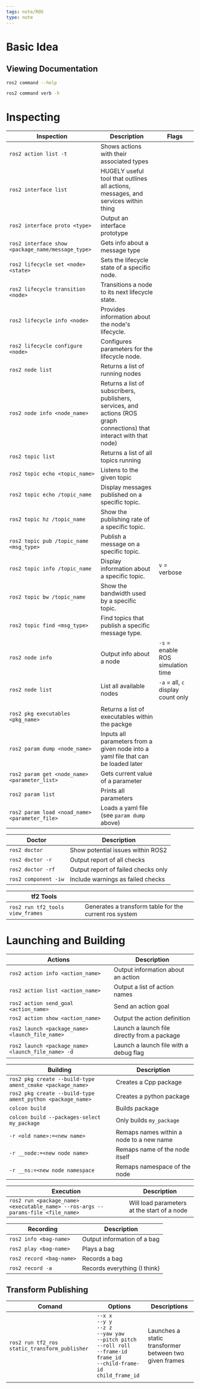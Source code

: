 ```yaml
---
tags: note/ROS
type: note
---
```

# Basic Idea
## Viewing Documentation
```bash
ros2 command --help
```

```bash
ros2 command verb -h
```

# Inspecting
| Inspection | Description | Flags |
| ---- | ---- | ---- |
| `ros2 action list -t` | Shows actions with their associated types |  |
| `ros2 interface list` | HUGELY useful tool that outlines all actions, messages, and services within thing |  |
| `ros2 interface proto <type>` | Output an interface prototype |  |
| `ros2 interface show <package_name/message_type>` | Gets info about a message type |  |
| `ros2 lifecycle set <node> <state>` | Sets the lifecycle state of a specific node. |  |
| `ros2 lifecycle transition <node>` | Transitions a node to its next lifecycle state. |  |
| `ros2 lifecycle info <node>` | Provides information about the node's lifecycle. |  |
| `ros2 lifecycle configure <node>` | Configures parameters for the lifecycle node. |  |
| `ros2 node list` | Returns a list of running nodes |  |
| `ros2 node info <node_name>` | Returns a list of subscribers, publishers, services, and actions (ROS graph connections) that interact with that node) |  |
| `ros2 topic list` | Returns a list of all topics running |  |
| `ros2 topic echo <topic_name>` | Listens to the given topic |  |
| `ros2 topic echo /topic_name` | Display messages published on a specific topic. |  |
| `ros2 topic hz /topic_name` | Show the publishing rate of a specific topic. |  |
| `ros2 topic pub /topic_name <msg_type>` | Publish a message on a specific topic. |  |
| `ros2 topic info /topic_name` | Display information about a specific topic. | `v` = verbose |
| `ros2 topic bw /topic_name` | Show the bandwidth used by a specific topic. |  |
| `ros2 topic find <msg_type>` | Find topics that publish a specific message type. |  |
| `ros2 node info` | Output info about a node | `-s` = enable ROS simulation time |
| `ros2 node list` | List all available nodes | `-a` = all, `c` display count only |
|  |  |  |
| `ros2 pkg executables <pkg_name>` | Returns a list of executables within the packge |  |
| `ros2 param dump <node_name>` | Inputs all parameters from a given node into a yaml file that can be loaded later |  |
| `ros2 param get <node_name> <parameter_list>` | Gets current value of a parameter |  |
| `ros2 param list` | Prints all parameters |  |
| `ros2 param load <noad_name> <parameter_file>` | Loads a yaml file (see `param dump` above) |  |


| Doctor | Description |
| --- | --- |
| `ros2 doctor` | Show potential issues within ROS2 |
| `ros2 doctor -r` | Output report of all checks |
| `ros2 doctor -rf` | Output report of failed checks only |
| `ros2 component -iw` | Include warnings as failed checks |

| tf2 Tools | |
| --- | --- |
| `ros2 run tf2_tools view_frames` | Generates a transform table for the current ros system |

#  Launching and Building
| Actions | Description |
| ---- | ---- |
| `ros2 action info <action_name>` | Output information about an action |
| `ros2 action list <action_name>` | Output a list of action names |
| `ros2 action send_goal <action_name>` | Send an action goal |
| `ros2 action show <action_name>` | Output the action definition |
| `ros2 launch <package_name> <launch_file_name>` | Launch a launch file directly from a package |
| `ros2 launch <package_name> <launch_file_name> -d` | Launch a launch file with a debug flag |


| Building | Description |
| ---- | ---- |
| `ros2 pkg create --build-type ament_cmake <package_name>` | Creates a Cpp package |
| `ros2 pkg create --build-type ament_python <package_name>` | Creates a python package |
| `colcon build` | Builds package |
| `colcon build --packages-select my_package` | Only builds `my_package` |
| `-r <old name>:=<new name>` | Remaps names within a node to a new name |
| `-r __node:=<new node name>` | Remaps name of the node itself |
| `-r __ns:=<new node namespace` | Remaps namespace of the node |


| Execution | Description |
| ---- | ---- |
| `ros2 run <package_name> <executable_name> --ros-args --params-file <file_name>` | Will load parameters at the start of a node |

| Recording                | Description                  |
| ------------------------ | ---------------------------- |
| `ros2 info <bag-name>`   | Output information of a bag  |
| `ros2 play <bag-name>`   | Plays a bag                  |
| `ros2 record <bag-name>` | Records a bag                |
| `ros2 record -a`         | Records everything (I think) |

## Transform Publishing

| Comand                                            | Options                                                                                                                                        | Descriptions                                           |
| ------------------------------------------------- | ---------------------------------------------------------------------------------------------------------------------------------------------- | ------------------------------------------------------ |
| `ros2 run tf2_ros static_transform_publisher`<br> | `--x x`<br>`--y y`<br>`--z z`<br>`--yaw yaw`<br>`--pitch pitch`<br>`--roll roll`<br>`--frame-id frame_id`<br>`--child-frame-id child_frame_id` | Launches a static transformer between two given frames |
|                                                   |                                                                                                                                                |                                                        |
